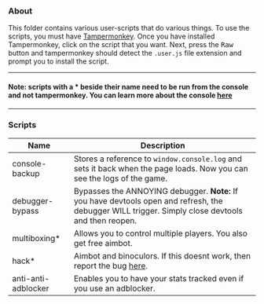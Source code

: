 ### About
This folder contains various user-scripts that do various things. To use the scripts, you must have [Tampermonkey](https://chrome.google.com/webstore/detail/tampermonkey/dhdgffkkebhmkfjojejmpbldmpobfkfo).
Once you have installed Tampermonkey, click on the script that you want.
Next, press the <kbd>Raw</kbd> button and tampermonkey should detect the `.user.js` file extension and prompt you to install the script.
***
#### Note: scripts with a * beside their name need to be run from the console and not tampermonkey. You can learn more about the console [here](../challenges#faq)
***
### Scripts
| Name | Description |
| ---  | ---         |
| console-backup | Stores a reference to `window.console.log` and sets it back when the page loads. Now you can see the logs of the game. |
| debugger-bypass | Bypasses the ANNOYING debugger. **Note:** If you have devtools open and refresh, the debugger WILL trigger. Simply close devtools and then reopen. |
| multiboxing* | Allows you to control multiple players. You also get free aimbot. |
| hack* | Aimbot and binoculors. If this doesnt work, then report the bug [here](https://github.com/RandomClunk/gats.io/issues/new). |
| anti-anti-adblocker | Enables you to have your stats tracked even if you use an adblocker. |
